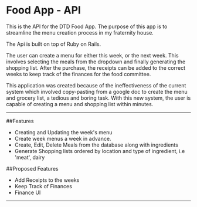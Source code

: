 # Food App - API

This is the API for the DTD Food App. The purpose of this app is to streamline
the menu creation process in my fraternity house.

The Api is built on top of Ruby on Rails.

The user can create a menu for either this week, or the next week. This involves selecting the meals
from the dropdown and finally generating the shopping list. After the purchase, the receipts can be added to
the correct weeks to keep track of the finances for the food committee.

This application was created because of the ineffectiveness of the current system which involved copy-pasting
from a google doc to create the menu and grocery list, a tedious and boring task. With this new system, the user is
capable of creating a menu and shopping list within minutes.

***

##Features
+ Creating and Updating the week's menu
+ Create week menus a week in advance.
+ Create, Edit, Delete Meals from the database along with ingredients
+ Generate Shopping lists ordered by location and type of ingredient, i.e 'meat', dairy

##Proposed Features
+ Add Receipts to the weeks
+ Keep Track of Finances
+ Finance UI

***
